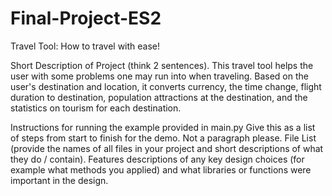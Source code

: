 # Final-Project-ES2
 
Travel Tool: How to travel with ease!
 
Short Description of Project (think 2 sentences). This travel tool helps the user with some problems one may run into when traveling. Based on the user's destination and location, it converts currency, the time change, flight duration to destination, population attractions at the destination, and the statistics on tourism for each destination. 

Instructions for running the example provided in main.py
Give this as a list of steps from start to finish for the demo. Not a paragraph please.
File List (provide the names of all files in your project and short descriptions of what they do / contain).
Features descriptions of any key design choices (for example what methods you applied) and what libraries or functions were important in the design.